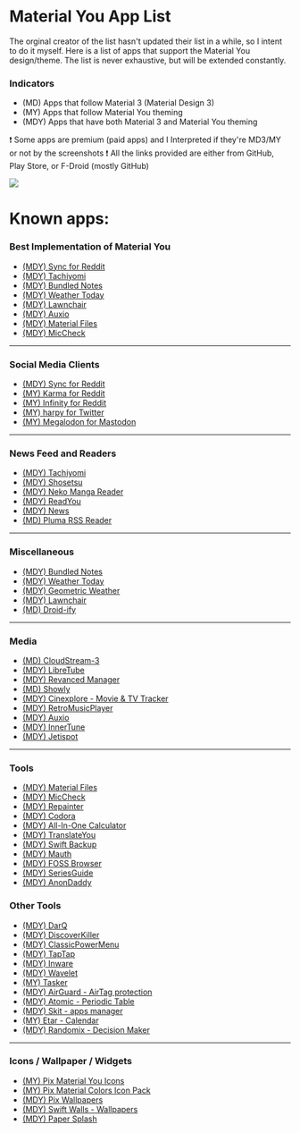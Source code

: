 # Material You App List
The orginal creator of the list hasn't updated their list in a while, so I intent to do it myself. Here is a list of apps that support the Material You design/theme. The list is never exhaustive, but will be extended constantly.

### Indicators
- (MD) Apps that follow Material 3 (Material Design 3)
- (MY) Apps that follow Material You theming
- (MDY) Apps that have both Material 3 and Material You theming

❗ Some apps are premium (paid apps) and I Interpreted if they're MD3/MY or not by the screenshots
❗ All the links provided are either from GitHub, Play Store, or F-Droid (mostly GitHub)

![](https://lh3.googleusercontent.com/552oGSlinN0Gd7T8EjNkYGCBzHt0UmoG_pWtHSUY6FwaGT4q4-zJlGHD9rWO7MT5Oe_rtQZmyVnGRxVXch7Q1CTSQMs_1TcwbIMX9xZYDjEK2_R7PA=w1064-v0)

# Known apps:
### Best Implementation of Material You
- [(MDY) Sync for Reddit](https://play.google.com/store/apps/details?id=com.laurencedawson.reddit_sync)
- [(MDY) Tachiyomi](https://github.com/tachiyomiorg/tachiyomi)
- [(MDY) Bundled Notes](https://play.google.com/store/apps/details?id=com.xaviertobin.noted)
- [(MDY) Weather Today](https://play.google.com/store/apps/details?id=com.kokoschka.michael.weather "Wetter Aktuell")
- [(MDY) Lawnchair](https://github.com/LawnchairLauncher/lawnchair)
- [(MDY) Auxio](https://github.com/OxygenCobalt/Auxio)
- [(MDY) Material Files](https://github.com/zhanghai/MaterialFiles)
- [(MDY) MicCheck](https://play.google.com/store/apps/details?id=com.jlong.miccheck)

------------
### Social Media Clients
- [(MDY) Sync for Reddit](https://play.google.com/store/apps/details?id=com.laurencedawson.reddit_sync)
- [(MY) Karma for Reddit](https://play.google.com/store/apps/details?id=com.brianrobles204.karmamachine_flutter "Karma")
- [(MY) Infinity for Reddit](https://github.com/Docile-Alligator/Infinity-For-Reddit)
- [(MY) harpy for Twitter](https://github.com/robertodoering/harpy)
- [(MY) Megalodon for Mastodon](https://github.com/sk22/megalodon)

------------
### News Feed and Readers
- [(MDY) Tachiyomi](https://github.com/tachiyomiorg/tachiyomi)
- [(MDY) Shosetsu](https://www.f-droid.org/packages/app.shosetsu.android.fdroid/)
- [(MDY) Neko Manga Reader](https://github.com/CarlosEsco/Neko "Neko Manga Reader")
- [(MDY) ReadYou](https://github.com/Ashinch/ReadYou)
- [(MDY) News](https://github.com/bubelov/news)
- [(MD) Pluma RSS Reader](https://play.google.com/store/apps/details?id=qijaz221.android.rss.reader)

------------
### Miscellaneous
- [(MDY) Bundled Notes](https://play.google.com/store/apps/details?id=com.xaviertobin.noted)
- [(MDY) Weather Today](https://play.google.com/store/apps/details?id=com.kokoschka.michael.weather "Wetter Aktuell")
- [(MDY) Geometric Weather](https://github.com/WangDaYeeeeee/GeometricWeather)
- [(MDY) Lawnchair](https://github.com/LawnchairLauncher/lawnchair)
- [(MD) Droid-ify](https://github.com/Iamlooker/Droid-ify)

------------
### Media
- [(MD) CloudStream-3](https://github.com/recloudstream/cloudstream)
- [(MDY) LibreTube](https://github.com/libre-tube/LibreTube "LibreTube")
- [(MDY) Revanced Manager](https://github.com/revanced/revanced-manager)
- [(MD) Showly](https://github.com/michaldrabik/showly-2.0)
- [(MDY) Cinexplore - Movie & TV Tracker](https://play.google.com/store/apps/details?id=com.fidloo.cinexplore)
- [(MDY) RetroMusicPlayer](https://github.com/RetroMusicPlayer/RetroMusicPlayer "RetroMusicPlayer")
- [(MDY) Auxio](https://github.com/OxygenCobalt/Auxio)
- [(MDY) InnerTune](https://github.com/z-huang/InnerTune)
- [(MDY) Jetispot](https://github.com/iTaysonLab/jetispot)

------------
### Tools
- [(MDY) Material Files](https://github.com/zhanghai/MaterialFiles)
- [(MDY) MicCheck](https://play.google.com/store/apps/details?id=com.jlong.miccheck)
- [(MDY) Repainter](https://play.google.com/store/apps/details?id=dev.kdrag0n.dyntheme)
- [(MDY) Codora](https://play.google.com/store/apps/details?id=com.kokoschka.michael.qrtools)
- [(MDY) All-In-One Calculator](https://play.google.com/store/apps/details?id=all.in.one.calculator)
- [(MDY) TranslateYou](https://github.com/Bnyro/TranslateYou)
- [(MDY) Swift Backup](https://play.google.com/store/apps/details?id=org.swiftapps.swiftbackup "Swift Backup")
- [(MDY) Mauth](https://github.com/X1nto/Mauth)
- [(MDY) FOSS Browser](https://github.com/scoute-dich/browser)
- [(MDY) SeriesGuide](https://play.google.com/store/apps/details?id=com.battlelancer.seriesguide "SeriesGuide")
- [(MDY) AnonDaddy](https://www.f-droid.org/packages/host.stjin.anonaddy/)

### Other Tools
- [(MDY) DarQ](https://github.com/KieronQuinn/DarQ "DarQ")
- [(MDY) DiscoverKiller](https://github.com/KieronQuinn/DiscoverKiller "DiscoverKiller")
- [(MDY) ClassicPowerMenu](https://github.com/KieronQuinn/ClassicPowerMenu "ClassicPowerMenu")
- [(MDY) TapTap](https://github.com/KieronQuinn/TapTap "TapTap")
- [(MDY) Inware](https://play.google.com/store/apps/details?id=com.evo.inware "Inware")
- [(MDY) Wavelet](https://play.google.com/store/apps/details?id=com.pittvandewitt.wavelet "Wavelet")
- [(MY) Tasker](https://play.google.com/store/apps/details?id=net.dinglisch.android.taskerm "Tasker")
- [(MDY) AirGuard - AirTag protection](https://play.google.com/store/apps/details?id=de.seemoo.at_tracking_detection.release "AirGuard - AirTag protection")
- [(MDY) Atomic - Periodic Table](https://play.google.com/store/apps/details?id=com.jlindemann.science)
- [(MDY) Skit - apps manager](https://play.google.com/store/apps/details?id=com.pavelrekun.skit)
- [(MY) Etar - Calendar](https://github.com/Etar-Group/Etar-Calendar)
- [(MDY) Randomix - Decision Maker](https://www.f-droid.org/packages/com.minar.randomix/)

------------
### Icons / Wallpaper / Widgets
- [(MY) Pix Material You Icons](https://play.google.com/store/apps/details?id=com.pashapuma.pix.material.you.iconpack "Pix Material You Icons")
- [(MY) Pix Material Colors Icon Pack](https://play.google.com/store/apps/details?id=com.pashapuma.pix.material.color "Pix Material Colors Icon Pack")
- [(MDY) Pix Wallpapers](https://play.google.com/store/apps/details?id=com.pashapuma.pix.wallpapers "Pix Wallpapers")
- [(MDY) Swift Walls - Wallpapers](https://play.google.com/store/apps/details?id=it.folgore95.mywall "Swift Walls - Wallpapers")
- [(MDY) Paper Splash](https://play.google.com/store/apps/details?id=com.jlindemann.papersplash&hl=de_CH&gl=US "Paper Splash")
